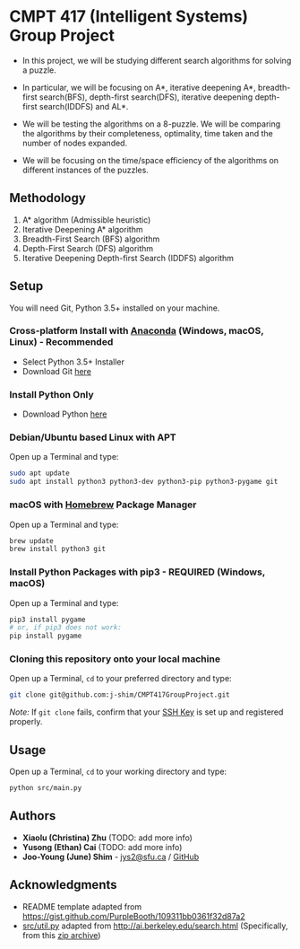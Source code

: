 # CMPT 417 (Intelligent Systems) Group Project

* In this project, we will be studying different search algorithms for solving a puzzle.

* In particular, we will be focusing on A*, iterative deepening A*, breadth-first search(BFS), depth-first search(DFS), iterative deepening depth-first search(IDDFS) and AL*.

* We will be testing the algorithms on a 8-puzzle. We will be comparing the algorithms by their completeness, optimality, time taken and the number of nodes expanded.

* We will be focusing on the time/space efficiency of the algorithms on different instances of the puzzles.

## Methodology

1. A* algorithm (Admissible heuristic)
2. Iterative Deepening A* algorithm
3. Breadth-First Search (BFS) algorithm
4. Depth-First Search (DFS) algorithm
5. Iterative Deepening Depth-first Search (IDDFS) algorithm

## Setup

You will need Git, Python 3.5+ installed on your machine.

### Cross-platform Install with [Anaconda](https://www.anaconda.com/distribution/) (Windows, macOS, Linux) - Recommended

* Select Python 3.5+ Installer
* Download Git [here](https://git-scm.com/downloads)

### Install Python Only

* Download Python [here](https://www.python.org/downloads/)

### Debian/Ubuntu based Linux with APT

Open up a Terminal and type:

```bash
sudo apt update
sudo apt install python3 python3-dev python3-pip python3-pygame git
```

### macOS with [Homebrew](https://brew.sh/) Package Manager

Open up a Terminal and type:

```bash
brew update
brew install python3 git
```

### Install Python Packages with pip3 - REQUIRED (Windows, macOS)

Open up a Terminal and type:

```bash
pip3 install pygame
# or, if pip3 does not work:
pip install pygame
```

### Cloning this repository onto your local machine

Open up a Terminal, `cd` to your preferred directory and type:

```bash
git clone git@github.com:j-shim/CMPT417GroupProject.git
```

*Note:* If `git clone` fails, confirm that your [SSH Key](https://www.digitalocean.com/community/tutorials/how-to-set-up-ssh-keys--2) is set up and registered properly.

## Usage

Open up a Terminal, `cd` to your working directory and type:

```bash
python src/main.py
```

## Authors

* **Xiaolu (Christina) Zhu** (TODO: add more info)
* **Yusong (Ethan) Cai** (TODO: add more info)
* **Joo-Young (June) Shim** - jys2@sfu.ca / [GitHub](https://github.com/j-shim)

## Acknowledgments

* README template adapted from https://gist.github.com/PurpleBooth/109311bb0361f32d87a2
* [src/util.py](https://github.com/j-shim/CMPT417GroupProject/blob/master/src/util.py) adapted from http://ai.berkeley.edu/search.html (Specifically, from this [zip archive](http://ai.berkeley.edu/projects/release/search/v1/001/search.zip))